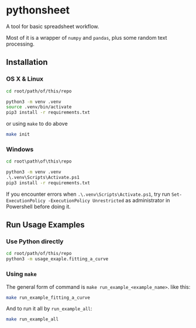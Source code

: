 # pythonsheet

A tool for basic spreadsheet workflow.

Most of it is a wrapper of `numpy` and `pandas`, plus some random text processing.

## Installation

### OS X & Linux

```sh
cd root/path/of/this/repo

python3 -m venv .venv
source .venv/bin/activate
pip3 install -r requirements.txt
```

or using `make` to do above

```sh
make init
```

### Windows

```cmd
cd root\path\of\this\repo

python3 -m venv .venv
.\.venv\Scripts\Activate.ps1
pip3 install -r requirements.txt
```

If you encounter errors when `.\.venv\Scripts\Activate.ps1`, try run `Set-ExecutionPolicy -ExecutionPolicy Unrestricted` as administrator in Powershell before doing it.

## Run Usage Examples

### Use Python directly

```sh
cd root/path/of/this/repo
python3 -m usage_exaple.fitting_a_curve
```

### Using `make`

The general form of command is `make run_example_<example_name>`. like this:

```sh
make run_example_fitting_a_curve
```

And to run it all by `run_example_all`:

```sh
make run_example_all
```
